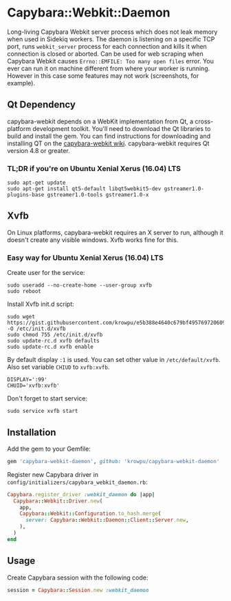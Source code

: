 Capybara::Webkit::Daemon
========================

Long-living Capybara Webkit server process which does not leak memory
when used in Sidekiq workers. The daemon is listening on a specific TCP
port, runs `webkit_server` process for each connection and kills it when
connection is closed or aborted. Can be used for web scraping when
Capybara Webkit causes `Errno::EMFILE: Too many open files` error.
You ever can run it on machine different from where your worker is running.
However in this case some features may not work (screenshots, for example).



Qt Dependency
-------------

capybara-webkit depends on a WebKit implementation from Qt, a cross-platform
development toolkit. You'll need to download the Qt libraries to build and
install the gem. You can find instructions for downloading and installing QT on
the
[capybara-webkit wiki](https://github.com/thoughtbot/capybara-webkit/wiki/Installing-Qt-and-compiling-capybara-webkit).
capybara-webkit requires Qt version 4.8 or greater.

### TL;DR if you're on Ubuntu Xenial Xerus (16.04) LTS

```
sudo apt-get update
sudo apt-get install qt5-default libqt5webkit5-dev gstreamer1.0-plugins-base gstreamer1.0-tools gstreamer1.0-x
```



Xvfb
----

On Linux platforms, capybara-webkit requires an X server to run,
although it doesn't create any visible windows. Xvfb works fine for this.

### Easy way for Ubuntu Xenial Xerus (16.04) LTS

Create user for the service:

```
sudo useradd --no-create-home --user-group xvfb
sudo reboot
```

Install Xvfb init.d script:

```
sudo wget https://gist.githubusercontent.com/krowpu/e5b388e4640c679bf495769720609783/raw/94398b7211eb46649d0f73dc60a59b9be6fb6e14/xvfb.sh -O /etc/init.d/xvfb
sudo chmod 755 /etc/init.d/xvfb
sudo update-rc.d xvfb defaults
sudo update-rc.d xvfb enable
```

By default display `:1` is used. You can set other value in `/etc/default/xvfb`.
Also set variable `CHIUD` to `xvfb:xvfb`.

```
DISPLAY=':99'
CHUID='xvfb:xvfb'
```

Don't forget to start service:

```
sudo service xvfb start
```



Installation
------------

Add the gem to your Gemfile:

```ruby
gem 'capybara-webkit-daemon', github: 'krowpu/capybara-webkit-daemon'
```

Register new Capybara driver in `config/initializers/capybara_webkit_daemon.rb`:

```ruby
Capybara.register_driver :webkit_daemon do |app|
  Capybara::Webkit::Driver.new(
    app,
    Capybara::Webkit::Configuration.to_hash.merge(
      server: Capybara::Webkit::Daemon::Client::Server.new,
    ),
  )
end
```



Usage
-----

Create Capybara session with the following code:

```ruby
session = Capybara::Session.new :webkit_daemon
```
